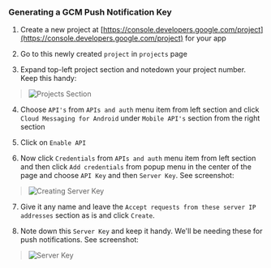 ### **Generating a GCM Push Notification Key**

1. Create a new project at [https://console.developers.google.com/project](https://console.developers.google.com/project) for your app

2. Go to this newly created `project` in `projects` page

3. Expand top-left project section and notedown your project number. Keep this handy: 

> ![Projects Section](http://s12.postimg.org/9gvkwuax9/Screen_Shot_2015_10_23_at_5_13_49_pm.png, "Expand to this")

4. Choose `API's` from `APIs and auth` menu item from left section and click `Cloud Messaging for Android` under `Mobile API's` section from the right section

5. Click on `Enable API`

6. Now click `Credentials` from `APIs and auth` menu item from left section and then click `Add credentials` from popup menu in the center of the page and choose `API Key` and then `Server Key`. See screenshot: 

> ![Creating Server Key](http://s8.postimg.org/mp1moryol/Screen_Shot_2015_10_23_at_5_23_07_pm.png "Creating Server Key")

7. Give it any name and leave the `
Accept requests from these server IP addresses ` section as is and click `Create`.

8. Note down this `Server Key` and keep it handy. We'll be needing these for push notifications. See screenshot: 

> ![Server Key](http://s30.postimg.org/y1688vk2p/Screen_Shot_2015_10_23_at_5_27_22_pm.png "server Key")

